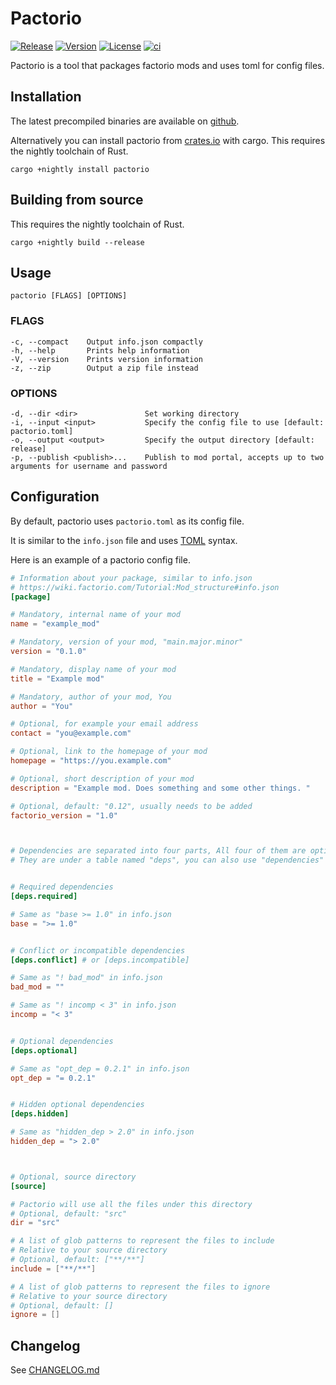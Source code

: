 # Pactorio

[![Release](https://img.shields.io/github/v/release/figsoda/pactorio?logo=github&style=flat-square)](https://github.com/figsoda/pactorio/releases)
[![Version](https://img.shields.io/crates/v/pactorio?logo=rust&style=flat-square)][Crate]
[![License](https://img.shields.io/badge/license-MPL--2.0-blue?style=flat-square)](https://www.mozilla.org/en-US/MPL/2.0)
[![ci](https://img.shields.io/github/workflow/status/figsoda/pactorio/ci?label=ci&logo=github-actions&style=flat-square)](https://github.com/figsoda/pactorio/actions?query=workflow:ci)

Pactorio is a tool that packages factorio mods and uses toml for config files.


## Installation

The latest precompiled binaries are available on [github](https://github.com/figsoda/pactorio/releases/latest).

Alternatively you can install pactorio from [crates.io][Crate] with cargo. This requires the nightly toolchain of Rust.

```shell
cargo +nightly install pactorio
```


## Building from source

This requires the nightly toolchain of Rust.

```shell
cargo +nightly build --release
```


## Usage

```
pactorio [FLAGS] [OPTIONS]
```

### FLAGS

```
-c, --compact    Output info.json compactly
-h, --help       Prints help information
-V, --version    Prints version information
-z, --zip        Output a zip file instead
```

### OPTIONS

```
-d, --dir <dir>               Set working directory
-i, --input <input>           Specify the config file to use [default: pactorio.toml]
-o, --output <output>         Specify the output directory [default: release]
-p, --publish <publish>...    Publish to mod portal, accepts up to two arguments for username and password
```


## Configuration

By default, pactorio uses `pactorio.toml` as its config file.

It is similar to the `info.json` file and uses [TOML](https://toml.io) syntax.

Here is an example of a pactorio config file.

```toml
# Information about your package, similar to info.json
# https://wiki.factorio.com/Tutorial:Mod_structure#info.json
[package]

# Mandatory, internal name of your mod
name = "example_mod"

# Mandatory, version of your mod, "main.major.minor"
version = "0.1.0"

# Mandatory, display name of your mod
title = "Example mod"

# Mandatory, author of your mod, You
author = "You"

# Optional, for example your email address
contact = "you@example.com"

# Optional, link to the homepage of your mod
homepage = "https://you.example.com"

# Optional, short description of your mod
description = "Example mod. Does something and some other things. "

# Optional, default: "0.12", usually needs to be added
factorio_version = "1.0"



# Dependencies are separated into four parts, All four of them are optional
# They are under a table named "deps", you can also use "dependencies"


# Required dependencies
[deps.required]

# Same as "base >= 1.0" in info.json
base = ">= 1.0"


# Conflict or incompatible dependencies
[deps.conflict] # or [deps.incompatible]

# Same as "! bad_mod" in info.json
bad_mod = ""

# Same as "! incomp < 3" in info.json
incomp = "< 3"


# Optional dependencies
[deps.optional]

# Same as "opt_dep = 0.2.1" in info.json
opt_dep = "= 0.2.1"


# Hidden optional dependencies
[deps.hidden]

# Same as "hidden_dep > 2.0" in info.json
hidden_dep = "> 2.0"



# Optional, source directory
[source]

# Pactorio will use all the files under this directory
# Optional, default: "src"
dir = "src"

# A list of glob patterns to represent the files to include
# Relative to your source directory
# Optional, default: ["**/**"]
include = ["**/**"]

# A list of glob patterns to represent the files to ignore
# Relative to your source directory
# Optional, default: []
ignore = []
```


## Changelog

See [CHANGELOG.md](https://github.com/figsoda/pactorio/blob/main/CHANGELOG.md)

[Crate]: https://crates.io/crates/pactorio
